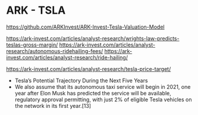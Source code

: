 # ARK - TSLA


https://github.com/ARKInvest/ARK-Invest-Tesla-Valuation-Model


https://ark-invest.com/articles/analyst-research/wrights-law-predicts-teslas-gross-margin/
https://ark-invest.com/articles/analyst-research/autonomous-ridehailing-fees/
https://ark-invest.com/articles/analyst-research/ride-hailing/

https://ark-invest.com/articles/analyst-research/tesla-price-target/
- Tesla’s Potential Trajectory During the Next Five Years
- We also assume that its autonomous taxi service will begin in 2021, one year after Elon Musk has predicted the service will be available, regulatory approval permitting, with just 2% of eligible Tesla vehicles on the network in its first year.[13]
